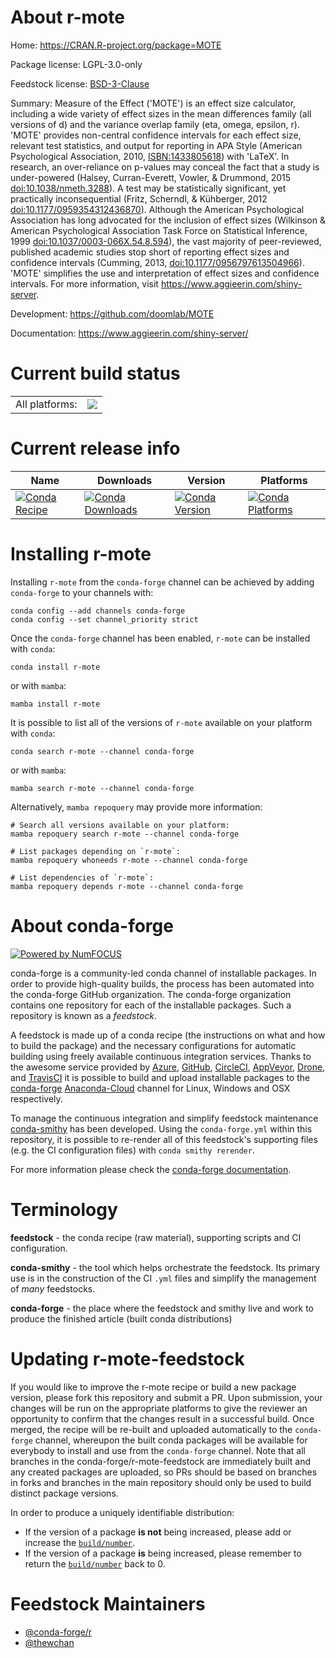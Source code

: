 About r-mote
============

Home: https://CRAN.R-project.org/package=MOTE

Package license: LGPL-3.0-only

Feedstock license: [BSD-3-Clause](https://github.com/conda-forge/r-mote-feedstock/blob/main/LICENSE.txt)

Summary: Measure of the Effect ('MOTE') is an effect size calculator, including a wide variety of effect sizes in the mean differences family (all versions of d) and the variance overlap family (eta, omega, epsilon, r). 'MOTE' provides non-central confidence intervals for each effect size, relevant test statistics, and output for reporting in APA Style (American Psychological Association, 2010, <ISBN:1433805618>) with 'LaTeX'. In research, an over-reliance on p-values may conceal the fact that a study is under-powered (Halsey, Curran-Everett, Vowler, & Drummond, 2015 <doi:10.1038/nmeth.3288>). A test may be statistically significant, yet practically inconsequential (Fritz, Scherndl, & Kühberger, 2012 <doi:10.1177/0959354312436870>). Although the American Psychological Association has long advocated for the inclusion of effect sizes (Wilkinson & American Psychological Association Task Force on Statistical Inference, 1999 <doi:10.1037/0003-066X.54.8.594>), the vast majority of peer-reviewed, published academic studies stop short of reporting effect sizes and confidence intervals (Cumming, 2013, <doi:10.1177/0956797613504966>). 'MOTE' simplifies the use and interpretation of effect sizes and confidence intervals. For more information, visit <https://www.aggieerin.com/shiny-server>.

Development: https://github.com/doomlab/MOTE

Documentation: https://www.aggieerin.com/shiny-server/

Current build status
====================


<table><tr><td>All platforms:</td>
    <td>
      <a href="https://dev.azure.com/conda-forge/feedstock-builds/_build/latest?definitionId=17218&branchName=main">
        <img src="https://dev.azure.com/conda-forge/feedstock-builds/_apis/build/status/r-mote-feedstock?branchName=main">
      </a>
    </td>
  </tr>
</table>

Current release info
====================

| Name | Downloads | Version | Platforms |
| --- | --- | --- | --- |
| [![Conda Recipe](https://img.shields.io/badge/recipe-r--mote-green.svg)](https://anaconda.org/conda-forge/r-mote) | [![Conda Downloads](https://img.shields.io/conda/dn/conda-forge/r-mote.svg)](https://anaconda.org/conda-forge/r-mote) | [![Conda Version](https://img.shields.io/conda/vn/conda-forge/r-mote.svg)](https://anaconda.org/conda-forge/r-mote) | [![Conda Platforms](https://img.shields.io/conda/pn/conda-forge/r-mote.svg)](https://anaconda.org/conda-forge/r-mote) |

Installing r-mote
=================

Installing `r-mote` from the `conda-forge` channel can be achieved by adding `conda-forge` to your channels with:

```
conda config --add channels conda-forge
conda config --set channel_priority strict
```

Once the `conda-forge` channel has been enabled, `r-mote` can be installed with `conda`:

```
conda install r-mote
```

or with `mamba`:

```
mamba install r-mote
```

It is possible to list all of the versions of `r-mote` available on your platform with `conda`:

```
conda search r-mote --channel conda-forge
```

or with `mamba`:

```
mamba search r-mote --channel conda-forge
```

Alternatively, `mamba repoquery` may provide more information:

```
# Search all versions available on your platform:
mamba repoquery search r-mote --channel conda-forge

# List packages depending on `r-mote`:
mamba repoquery whoneeds r-mote --channel conda-forge

# List dependencies of `r-mote`:
mamba repoquery depends r-mote --channel conda-forge
```


About conda-forge
=================

[![Powered by
NumFOCUS](https://img.shields.io/badge/powered%20by-NumFOCUS-orange.svg?style=flat&colorA=E1523D&colorB=007D8A)](https://numfocus.org)

conda-forge is a community-led conda channel of installable packages.
In order to provide high-quality builds, the process has been automated into the
conda-forge GitHub organization. The conda-forge organization contains one repository
for each of the installable packages. Such a repository is known as a *feedstock*.

A feedstock is made up of a conda recipe (the instructions on what and how to build
the package) and the necessary configurations for automatic building using freely
available continuous integration services. Thanks to the awesome service provided by
[Azure](https://azure.microsoft.com/en-us/services/devops/), [GitHub](https://github.com/),
[CircleCI](https://circleci.com/), [AppVeyor](https://www.appveyor.com/),
[Drone](https://cloud.drone.io/welcome), and [TravisCI](https://travis-ci.com/)
it is possible to build and upload installable packages to the
[conda-forge](https://anaconda.org/conda-forge) [Anaconda-Cloud](https://anaconda.org/)
channel for Linux, Windows and OSX respectively.

To manage the continuous integration and simplify feedstock maintenance
[conda-smithy](https://github.com/conda-forge/conda-smithy) has been developed.
Using the ``conda-forge.yml`` within this repository, it is possible to re-render all of
this feedstock's supporting files (e.g. the CI configuration files) with ``conda smithy rerender``.

For more information please check the [conda-forge documentation](https://conda-forge.org/docs/).

Terminology
===========

**feedstock** - the conda recipe (raw material), supporting scripts and CI configuration.

**conda-smithy** - the tool which helps orchestrate the feedstock.
                   Its primary use is in the construction of the CI ``.yml`` files
                   and simplify the management of *many* feedstocks.

**conda-forge** - the place where the feedstock and smithy live and work to
                  produce the finished article (built conda distributions)


Updating r-mote-feedstock
=========================

If you would like to improve the r-mote recipe or build a new
package version, please fork this repository and submit a PR. Upon submission,
your changes will be run on the appropriate platforms to give the reviewer an
opportunity to confirm that the changes result in a successful build. Once
merged, the recipe will be re-built and uploaded automatically to the
`conda-forge` channel, whereupon the built conda packages will be available for
everybody to install and use from the `conda-forge` channel.
Note that all branches in the conda-forge/r-mote-feedstock are
immediately built and any created packages are uploaded, so PRs should be based
on branches in forks and branches in the main repository should only be used to
build distinct package versions.

In order to produce a uniquely identifiable distribution:
 * If the version of a package **is not** being increased, please add or increase
   the [``build/number``](https://docs.conda.io/projects/conda-build/en/latest/resources/define-metadata.html#build-number-and-string).
 * If the version of a package **is** being increased, please remember to return
   the [``build/number``](https://docs.conda.io/projects/conda-build/en/latest/resources/define-metadata.html#build-number-and-string)
   back to 0.

Feedstock Maintainers
=====================

* [@conda-forge/r](https://github.com/conda-forge/r/)
* [@thewchan](https://github.com/thewchan/)

